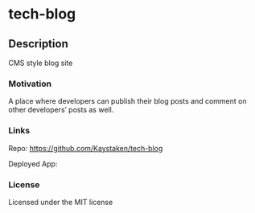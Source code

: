 # tech-blog

## Description
CMS style blog site

### Motivation
A place where developers can publish their blog posts and comment on other developers’ posts as well.

### Links

Repo: https://github.com/Kaystaken/tech-blog

Deployed App:

### License

Licensed under the MIT license
